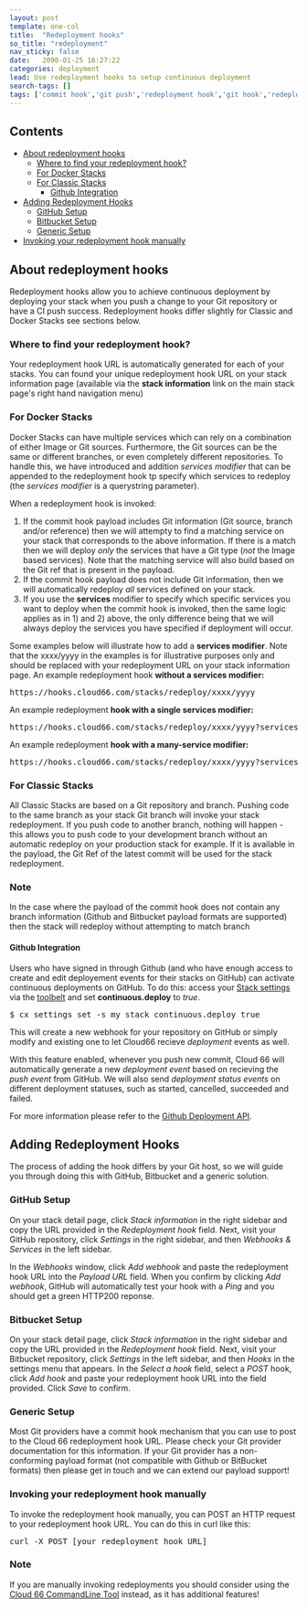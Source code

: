 ```yaml
---
layout: post
template: one-col
title:  "Redeployment hooks"
so_title: "redeployment"
nav_sticky: false
date:   2090-01-25 16:27:22
categories: deployment
lead: Use redeployment hooks to setup continuous deployment
search-tags: []
tags: ['commit hook','git push','redeployment hook','git hook','redeployment']
---
```


<h2>Contents</h2>
<ul class="page-toc">
	<li>
		<a href="#about">About redeployment hooks</a>
		<ul>
			<li><a href="#where">Where to find your redeployment hook?</a></li>
      <li><a href="#docker">For Docker Stacks</a></li>
      <li><a href="#classic">For Classic Stacks</a>
	      <ul>
		      <li><a href="#github_events">Github Integration</a></li>
	      </ul>
      </li>
    </ul>
  </li>
  <li><a href="#configuring">Adding Redeployment Hooks</a>
	  <ul>
	    <li><a href="#github">GitHub Setup</a></li>
   	  <li><a href="#bitbucket">Bitbucket Setup</a></li>
	    <li><a href="#generic">Generic Setup</a></li>
    </ul>
  </li>
	<li><a href="#manual">Invoking your redeployment hook manually</a></li>
</ul>

<h2 id="about">About redeployment hooks</h2>
Redeployment hooks allow you to achieve continuous deployment by deploying your stack when you push a change to your Git repository or have a CI push success. Redeployment hooks differ slightly for Classic and Docker Stacks see sections below.

<div class="notice">
  <h3 id="where">Where to find your redeployment hook?</h3>
  <p>Your redeployment hook URL is automatically generated for each of your stacks. You can found your unique redeployment hook URL on your stack information page (available via the <b>stack information</b> link on the main stack page's right hand navigation menu)</p>
</div>

<h3 id="docker">For Docker Stacks</h3>
Docker Stacks can have multiple services which can rely on a combination of either Image or Git sources. Furthermore, the Git sources can be the same or different branches, or even completely different repositories. To handle this, we have introduced and addition <i>services modifier</i> that can be appended to the redeployment hook tp specify which services to redeploy (the <i>services modifier</i> is a querystring parameter).

When a redeployment hook is invoked:
<ol>
  <li>
    If the commit hook payload includes Git information (Git source, branch and/or reference) then we will attempty to find a matching service on your stack that corresponds to the above information. If there is a match then we will deploy <i>only</i> the services that have a Git type (<i>not</i> the Image based services). Note that the matching service will also build based on the Git ref that is present in the payload.
  </li>
  <li>
    If the commit hook payload does not include Git information, then we will automatically redeploy <i>all</i> services defined on your stack.
  </li>
  <li>
    If you use the <b>services</b> modifier to specify which specific services you want to deploy when the commit hook is invoked, then the same logic applies as in 1) and 2) above, the only difference being that we will always deploy the services you have specified if deployment will occur.
  </li>
</ol>

Some examples below will illustrate how to add a <b>services modifier</b>. Note that the xxxx/yyyy in the examples is for illustrative purposes only and should be replaced with your redeployment URL on your stack information page.
An example redeployment hook <b>without a services modifier:</b>

<pre class="prettyprint">
https://hooks.cloud66.com/stacks/redeploy/xxxx/yyyy
</pre>

An example redeployment <b>hook with a single services modifier:</b>

<pre class="prettyprint">
https://hooks.cloud66.com/stacks/redeploy/xxxx/yyyy?services=web
</pre>

An example redeployment <b>hook with a many-service modifier:</b>

<pre class="prettyprint">
https://hooks.cloud66.com/stacks/redeploy/xxxx/yyyy?services=web,app
</pre>

<h3 id="classic">For Classic Stacks</h3>
All Classic Stacks are based on a Git repository and branch. Pushing code to the same branch as your stack Git branch will invoke your stack redeployment. If you push code to another branch, nothing will happen - this allows you to push code to your development branch without an automatic redeploy on your production stack for example. If it is available in the payload, the Git Ref of the latest commit will be used for the stack redeployment.

<div class="notice">
  <h3>Note</h3>
  <p>In the case where the payload of the commit hook does not contain any branch information (Github and Bitbucket payload formats are supported) then the stack will redeploy without attempting to match branch</p>
</div>

<h4 id="github_events">Github Integration</h4>
Users who have signed in through Github (and who have enough access to create and edit deployement events for their stacks on GitHub) can activate continuous deployments on GitHub. To do this: access your <a href="/toolbelt/toolbelt-settings-command">Stack settings</a> via the <a href="/toolbelt/toolbelt-introduction">toolbelt<a/> and set <b>continuous.deploy</b> to <i>true</i>.

<pre class="prettyprint">
$ cx settings set -s my_stack continuous.deploy true
</pre>

This will create a new webhook for your repository on GitHub or simply modify and existing one to let Cloud66 recieve <i>deployment</i> events as well.

With this feature enabled, whenever you push new commit, Cloud 66 will automatically generate a new <i>deployment event</i> based on recieving the <i>push event</i> from GitHub. We will also send <i>deployment status events</i> on different deployment statuses, such as started, cancelled, succeeded and failed.

For more information please refer to the <a href="https://developer.github.com/v3/repos/deployments/">Github Deployment API</a>.

<h2 id="configuring">Adding Redeployment Hooks</h2>

The process of adding the hook differs by your Git host, so we will guide you through doing this with GitHub, Bitbucket and a generic solution.

<h3 id="github">GitHub Setup</h3>
On your stack detail page, click <i>Stack information</i> in the right sidebar and copy the URL provided in the <i>Redeployment hook</i> field. Next, visit your GitHub repository, click <i>Settings</i> in the right sidebar, and then <i>Webhooks & Services</i> in the left sidebar.

In the <i>Webhooks</i> window, click <i>Add webhook</i> and paste the redeployment hook URL into the <i>Payload URL</i> field. When you confirm by clicking <i>Add webhook</i>, GitHub will automatically test your hook with a <i>Ping</i> and you should get a green HTTP200 reponse.

<h3 id="bitbucket">Bitbucket Setup</h3>
On your stack detail page, click <i>Stack information</i> in the right sidebar and copy the URL provided in the <i>Redeployment hook</i> field. Next, visit your Bitbucket repository, click <i>Settings</i> in the left sidebar, and then <i>Hooks</i> in the settings menu that appears. In the <i>Select a hook</i> field, select a <i>POST</i> hook, click <i>Add hook</i> and paste your redeployment hook URL into the field provided. Click <i>Save</i> to confirm.

<h3 id="generic">Generic Setup</h3>
Most Git providers have a commit hook mechanism that you can use to post to the Cloud 66 redeployment hook URL. Please check your Git provider documentation for this information. If your Git provider has a non-conforming payload format (not compatible with Github or BitBucket formats) then please get in touch and we can extend our payload support!

<h3 id="manual">Invoking your redeployment hook manually</h3>
To invoke the redeployment hook manually, you can POST an HTTP request to your redeployment hook URL. You can do this in curl like this:

<pre class="prettyprint">
curl -X POST [your redeployment hook URL]
</pre>

<div class="notice">
  <h3>Note</h3>
  <p>If you are manually invoking redeployments you should consider using the <a href="http://help.cloud66.com/toolbelt/toolbelt-redeploy-command">Cloud 66 CommandLine Tool</a> instead, as it has additional features!</p>
</div>
